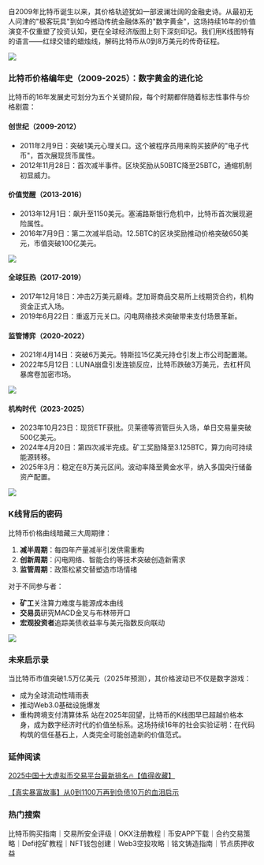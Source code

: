 自2009年比特币诞生以来，其价格轨迹犹如一部波澜壮阔的金融史诗。从最初无人问津的"极客玩具"到如今撼动传统金融体系的"数字黄金"，这场持续16年的价值演变不仅重塑了投资认知，更在全球经济版图上刻下深刻印记。我们用K线图特有的语言——红绿交错的蜡烛线，解码比特币从0到8万美元的传奇征程。

![](https://fe095ec.webp.li/btc_16y_price_001.png)

### 比特币价格编年史（2009-2025）：数字黄金的进化论
比特币的16年发展史可划分为五个关键阶段，每个时期都伴随着标志性事件与价格剧震：

#### 创世纪（2009-2012）
- 2011年2月9日：突破1美元心理关口。这个被程序员用来购买披萨的"电子代币"，首次展现货币属性。
- 2012年11月28日：首次减半事件。区块奖励从50BTC降至25BTC，通缩机制初显威力。

#### 价值觉醒（2013-2016）
- 2013年12月1日：飙升至1150美元。塞浦路斯银行危机中，比特币首次展现避险属性。
- 2016年7月9日：第二次减半启动。12.5BTC的区块奖励推动价格突破650美元，市值突破100亿美元。

![](https://fe095ec.webp.li/btc_16y_price_002.png)

#### 全球狂热（2017-2019）
- 2017年12月18日：冲击2万美元巅峰。芝加哥商品交易所上线期货合约，机构资金正式入场。
- 2019年6月22日：重返万元关口。闪电网络技术突破带来支付场景革新。

#### 监管博弈（2020-2022）
- 2021年4月14日：突破6万美元。特斯拉15亿美元持仓引发上市公司配置潮。
- 2022年5月12日：LUNA崩盘引发连锁反应，比特币跌破3万美元，去杠杆风暴席卷加密市场。

![](https://fe095ec.webp.li/btc_16y_price_003.png)

#### 机构时代（2023-2025）
- 2023年10月23日：现货ETF获批。贝莱德等资管巨头入场，单日交易量突破500亿美元。
- 2024年4月20日：第四次减半完成。矿工奖励降至3.125BTC，算力向可持续能源转移。
- 2025年3月：稳定在8万美元区间。波动率降至黄金水平，纳入多国央行储备资产配置。

![](https://fe095ec.webp.li/btc_16y_price_004.png)

### K线背后的密码
比特币价格曲线暗藏三大周期律：
1. **减半周期**：每四年产量减半引发供需重构
2. **创新周期**：闪电网络、智能合约等技术突破创造新需求
3. **监管周期**：政策松紧交替塑造市场情绪

对于不同参与者：
- **矿工**关注算力难度与能源成本曲线
- **交易员**研究MACD金叉与布林带开口
- **宏观投资者**追踪美债收益率与美元指数反向联动

![](https://fe095ec.webp.li/btc_16y_price_005.png)

### 未来启示录
当比特币市值突破1.5万亿美元（2025年预测），其价格波动已不仅是数字游戏：
- 成为全球流动性晴雨表
- 推动Web3.0基础设施爆发
- 重构跨境支付清算体系
站在2025年回望，比特币的K线图早已超越价格本身，成为数字经济时代的价值坐标系。这场持续16年的社会实验证明：在代码构筑的信任基石上，人类完全可能创造新的价值范式。

### 延伸阅读
[2025中国十大虚拟币交易平台最新排名🔥【值得收藏】](https://btc8848.com/top-10-exchanges/)

[【真实暴富故事】从0到1100万再到负债10万的血泪启示](https://heiyetouzi.xyz/biquanstory001/)

### 热门搜索
比特币购买指南｜交易所安全评级｜OKX注册教程｜币安APP下载｜合约交易策略｜Defi挖矿教程｜NFT钱包创建｜Web3空投攻略｜铭文铸造指南｜节点质押收益